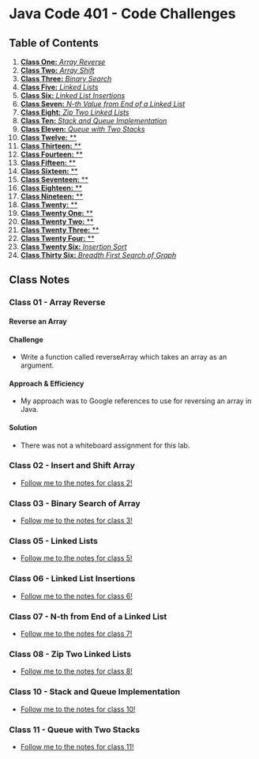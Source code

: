 # Java Code 401 - Code Challenges

## Table of Contents

1. [__Class One:__ *Array Reverse*](ArrayReverse.java)
1. [__Class Two:__ *Array Shift*](src/main/java/challenges/ArrayShift.java)
1. [__Class Three:__ *Binary Search*](src/main/java/challenges/BinarySearch.java)
1. [__Class Five:__ *Linked Lists*](src/main/java/challenges/linkedList/LinkedList.java)
1. [__Class Six:__ *Linked List Insertions*](src/main/java/challenges/linkedList/LinkedList.java)
1. [__Class Seven:__ *N-th Value from End of a Linked List*](src/main/java/challenges/linkedList/LinkedList.java)
1. [__Class Eight:__ *Zip Two Linked Lists*](src/main/java/challenges/linkedList/LinkedList.java)
1. [__Class Ten:__ *Stack and Queue Implementation*](src/main/java/challenges/stacksandqueues)
1. [__Class Eleven:__ *Queue with Two Stacks*](src/main/java/challenges/stacksandqueues/PseudoQueue.java)
1. [__Class Twelve:__ **]()
1. [__Class Thirteen:__ **]()
1. [__Class Fourteen:__ **]()
1. [__Class Fifteen:__ **]()
1. [__Class Sixteen:__ **]()
1. [__Class Seventeen:__ **]()
1. [__Class Eighteen:__ **]()
1. [__Class Nineteen:__ **]()
1. [__Class Twenty:__ **]()
1. [__Class Twenty One:__ **]()
1. [__Class Twenty Two:__ **]()
1. [__Class Twenty Three:__ **]()
1. [__Class Twenty Four:__ **]()
1. [__Class Twenty Six:__ *Insertion Sort*](Blog.md)
1. [__Class Thirty Six:__ *Breadth First Search of Graph*](Blog2.md)


## Class Notes

### **Class 01 - Array Reverse**

#### Reverse an Array

#### Challenge
- Write a function called reverseArray which takes an array as an argument.

#### Approach & Efficiency
- My approach was to Google references to use for reversing an array in Java. 

#### Solution
- There was not a whiteboard assignment for this lab. 

### **Class 02 - Insert and Shift Array**

- [Follow me to the notes for class 2!](arrayShift.md)

### **Class 03 - Binary Search of Array**

- [Follow me to the notes for class 3!](BinarySearch.md)

### **Class 05 - Linked Lists**

- [Follow me to the notes for class 5!](LinkedList.md)

### **Class 06 - Linked List Insertions**

- [Follow me to the notes for class 6!](LinkedListInsertions.md)

### **Class 07 - N-th from End of a Linked List**

- [Follow me to the notes for class 7!](KthFromEnd.md)

### **Class 08 - Zip Two Linked Lists**

- [Follow me to the notes for class 8!](ZipLists.md)

### **Class 10 - Stack and Queue Implementation**

- [Follow me to the notes for class 10!](StacksAndQueues.md)

### **Class 11 - Queue with Two Stacks**

- [Follow me to the notes for class 11!](QueueWithTwoStacks.md)




